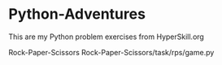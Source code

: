 # Python-Adventures

This are my Python problem exercises from HyperSkill.org

Rock-Paper-Scissors
Rock-Paper-Scissors/task/rps/game.py
